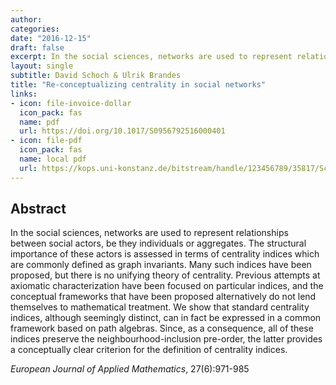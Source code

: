 ```yaml
---
author: 
categories:
date: "2016-12-15"
draft: false
excerpt: In the social sciences, networks are used to represent relationships between social actors, be they individuals or aggregates. The structural importance of these actors is assessed in terms of centrality indices which are commonly defined as graph invariants. Many such indices have been proposed, but there is no unifying theory of centrality. Previous attempts at axiomatic characterization have been focused on particular indices, and the conceptual frameworks that have been proposed alternatively do not lend themselves to mathematical treatment...
layout: single
subtitle: David Schoch & Ulrik Brandes
title: "Re-conceptualizing centrality in social networks"
links:
- icon: file-invoice-dollar
  icon_pack: fas
  name: pdf 
  url: https://doi.org/10.1017/S0956792516000401
- icon: file-pdf
  icon_pack: fas
  name: local pdf
  url: https://kops.uni-konstanz.de/bitstream/handle/123456789/35817/Schoch_0-370158.pdf?sequence=1
---
```


## Abstract 
In the social sciences, networks are used to represent relationships between social actors, be they individuals or aggregates. The structural importance of these actors is assessed in terms of centrality indices which are commonly defined as graph invariants. Many such indices have been proposed, but there is no unifying theory of centrality. Previous attempts at axiomatic characterization have been focused on particular indices, and the conceptual frameworks that have been proposed alternatively do not lend themselves to mathematical treatment. We show that standard centrality indices, although seemingly distinct, can in fact be expressed in a common framework based on path algebras. Since, as a consequence, all of these indices preserve the neighbourhood-inclusion pre-order, the latter provides a conceptually clear criterion for the definition of centrality indices.

*European Journal of Applied Mathematics*, 27(6):971-985